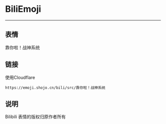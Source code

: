 # BiliEmoji
---
## 表情
靠你啦！战神系统
## 链接
使用Cloudflare
```
https://emoji.shojo.cn/bili/src/靠你啦！战神系统
```
## 说明
Bilibili 表情的版权归原作者所有
